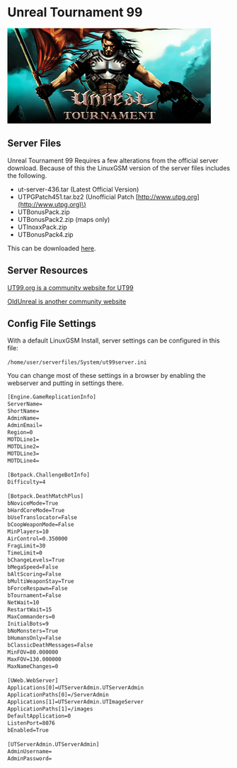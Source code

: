 # Unreal Tournament 99

![](../.gitbook/assets/ut99banner.jpg)

## Server Files

Unreal Tournament 99 Requires a few alterations from the official server download. Because of this the LinuxGSM version of the server files includes the following.

* ut-server-436.tar \(Latest Official Version\)
* UTPGPatch451.tar.bz2 \(Unofficial Patch [http://www.utpg.org](http://www.utpg.org)\)
* UTBonusPack.zip
* UTBonusPack2.zip \(maps only\)
* UTInoxxPack.zip
* UTBonusPack4.zip

This can be downloaded [here](http://files.linuxgsm.com/UnrealTournament99/ut99-server-451-ultimate-linux.tar.bz2).

## Server Resources

[UT99.org is a community website for UT99](https://ut99.org/)

[OldUnreal is another community website](https://www.oldunreal.com/index.html)

## Config File Settings

With a default LinuxGSM Install, server settings can be configured in this file:

`/home/user/serverfiles/System/ut99server.ini`

You can change most of these settings in a browser by enabling the webserver and putting in settings there. 

```text
[Engine.GameReplicationInfo]
ServerName= 
ShortName=
AdminName=
AdminEmail=
Region=0
MOTDLine1=
MOTDLine2=
MOTDLine3=
MOTDLine4= 

[Botpack.ChallengeBotInfo]
Difficulty=4

[Botpack.DeathMatchPlus]
bNoviceMode=True
bHardCoreMode=True
bUseTranslocator=False
bCoopWeaponMode=False
MinPlayers=10
AirControl=0.350000
FragLimit=30
TimeLimit=0
bChangeLevels=True
bMegaSpeed=False
bAltScoring=False
bMultiWeaponStay=True
bForceRespawn=False
bTournament=False
NetWait=10
RestartWait=15
MaxCommanders=0
InitialBots=9
bNoMonsters=True
bHumansOnly=False
bClassicDeathMessages=False
MinFOV=80.000000
MaxFOV=130.000000
MaxNameChanges=0

[UWeb.WebServer]
Applications[0]=UTServerAdmin.UTServerAdmin
ApplicationPaths[0]=/ServerAdmin
Applications[1]=UTServerAdmin.UTImageServer
ApplicationPaths[1]=/images
DefaultApplication=0
ListenPort=8076
bEnabled=True

[UTServerAdmin.UTServerAdmin]
AdminUsername=
AdminPassword=
```

